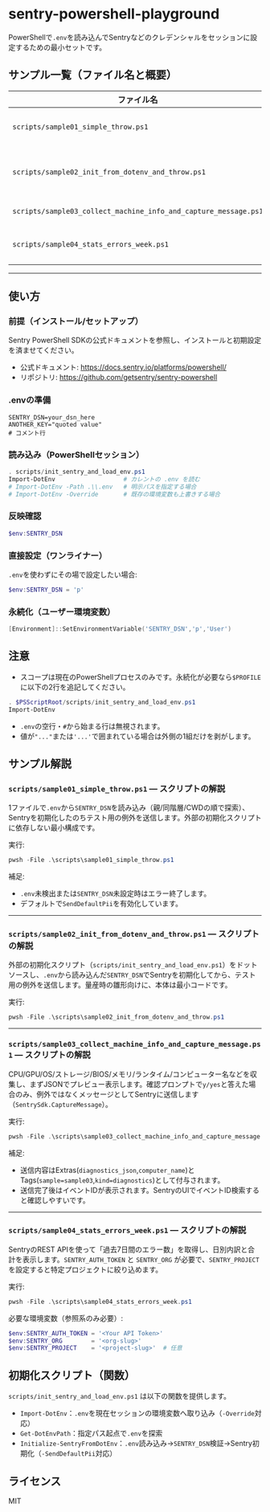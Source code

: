 # sentry-powershell-playground

PowerShellで`.env`を読み込んでSentryなどのクレデンシャルをセッションに設定するための最小セットです。

## サンプル一覧（ファイル名と概要）

| ファイル名                                                      | 概要                                                                                                     |
| --------------------------------------------------------------- | -------------------------------------------------------------------------------------------------------- |
| `scripts/sample01_simple_throw.ps1`                             | 1ファイル完結。`.env`から`SENTRY_DSN`を取得し、Sentry初期化→テスト例外を送信。                           |
| `scripts/sample02_init_from_dotenv_and_throw.ps1`               | 外部init（`init_sentry_and_load_env.ps1`）で`.env`読み込みとSentry初期化し、本体は最小コードで例外送信。 |
| `scripts/sample03_collect_machine_info_and_capture_message.ps1` | マシン情報を収集してメッセージとして送信する（`CaptureMessage`）。                                       |
| `scripts/sample04_stats_errors_week.ps1`                        | 今週（過去7日間）のエラー件数をSentry APIで取得し、日別集計と合計を表示。                                |

---
## 使い方

### 前提（インストール/セットアップ）

Sentry PowerShell SDKの公式ドキュメントを参照し、インストールと初期設定を済ませてください。

- 公式ドキュメント: https://docs.sentry.io/platforms/powershell/
- リポジトリ: https://github.com/getsentry/sentry-powershell

### .envの準備

```
SENTRY_DSN=your_dsn_here
ANOTHER_KEY="quoted value"
# コメント行
```

### 読み込み（PowerShellセッション）

```powershell
. scripts/init_sentry_and_load_env.ps1
Import-DotEnv                   # カレントの .env を読む
# Import-DotEnv -Path .\\.env   # 明示パスを指定する場合
# Import-DotEnv -Override       # 既存の環境変数も上書きする場合
```

### 反映確認

```powershell
$env:SENTRY_DSN
```

### 直接設定（ワンライナー）

`.env`を使わずにその場で設定したい場合:

```powershell
$env:SENTRY_DSN = 'p'
```

### 永続化（ユーザー環境変数）

```powershell
[Environment]::SetEnvironmentVariable('SENTRY_DSN','p','User')
```

## 注意

- スコープは現在のPowerShellプロセスのみです。永続化が必要なら`$PROFILE`に以下の2行を追記してください。

```powershell
. $PSScriptRoot/scripts/init_sentry_and_load_env.ps1
Import-DotEnv
```

- `.env`の空行・`#`から始まる行は無視されます。
- 値が`"..."`または`'...'`で囲まれている場合は外側の1組だけを剥がします。

## サンプル解説


### `scripts/sample01_simple_throw.ps1` — スクリプトの解説

1ファイルで`.env`から`SENTRY_DSN`を読み込み（親/同階層/CWDの順で探索）、Sentryを初期化したのちテスト用の例外を送信します。外部の初期化スクリプトに依存しない最小構成です。

実行:

```powershell
pwsh -File .\scripts\sample01_simple_throw.ps1
```

補足:
- `.env`未検出または`SENTRY_DSN`未設定時はエラー終了します。
- デフォルトで`SendDefaultPii`を有効化しています。

---

### `scripts/sample02_init_from_dotenv_and_throw.ps1` — スクリプトの解説

外部の初期化スクリプト（`scripts/init_sentry_and_load_env.ps1`）をドットソースし、`.env`から読み込んだ`SENTRY_DSN`でSentryを初期化してから、テスト用の例外を送信します。量産時の雛形向けに、本体は最小コードです。

実行:

```powershell
pwsh -File .\scripts\sample02_init_from_dotenv_and_throw.ps1
```

---

### `scripts/sample03_collect_machine_info_and_capture_message.ps1` — スクリプトの解説

CPU/GPU/OS/ストレージ/BIOS/メモリ/ランタイム/コンピューター名などを収集し、まずJSONでプレビュー表示します。確認プロンプトで`y/yes`と答えた場合のみ、例外ではなくメッセージとしてSentryに送信します（`SentrySdk.CaptureMessage`）。

実行:

```powershell
pwsh -File .\scripts\sample03_collect_machine_info_and_capture_message.ps1
```

補足:
- 送信内容はExtras(`diagnostics_json`,`computer_name`)とTags(`sample=sample03`,`kind=diagnostics`)として付与されます。
- 送信完了後はイベントIDが表示されます。SentryのUIでイベントID検索すると確認しやすいです。

---

### `scripts/sample04_stats_errors_week.ps1` — スクリプトの解説

SentryのREST APIを使って「過去7日間のエラー数」を取得し、日別内訳と合計を表示します。`SENTRY_AUTH_TOKEN` と `SENTRY_ORG` が必要で、`SENTRY_PROJECT` を設定すると特定プロジェクトに絞り込めます。

実行:

```powershell
pwsh -File .\scripts\sample04_stats_errors_week.ps1
```

必要な環境変数（参照系のみ必要）:

```powershell
$env:SENTRY_AUTH_TOKEN = '<Your API Token>'
$env:SENTRY_ORG        = '<org-slug>'
$env:SENTRY_PROJECT    = '<project-slug>'  # 任意
```

## 初期化スクリプト（関数）

`scripts/init_sentry_and_load_env.ps1` は以下の関数を提供します。

- `Import-DotEnv`：`.env`を現在セッションの環境変数へ取り込み（`-Override`対応）
- `Get-DotEnvPath`：指定パス起点で`.env`を探索
- `Initialize-SentryFromDotEnv`：`.env`読み込み→`SENTRY_DSN`検証→Sentry初期化（`-SendDefaultPii`対応）

## ライセンス

MIT
